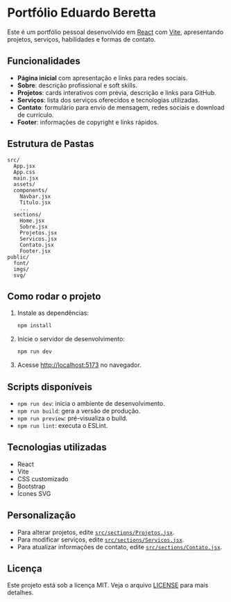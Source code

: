 # Portfólio Eduardo Beretta

Este é um portfólio pessoal desenvolvido em [React](https://react.dev/) com [Vite](https://vitejs.dev/), apresentando projetos, serviços, habilidades e formas de contato.

## Funcionalidades

- **Página inicial** com apresentação e links para redes sociais.
- **Sobre**: descrição profissional e soft skills.
- **Projetos**: cards interativos com prévia, descrição e links para GitHub.
- **Serviços**: lista dos serviços oferecidos e tecnologias utilizadas.
- **Contato**: formulário para envio de mensagem, redes sociais e download de currículo.
- **Footer**: informações de copyright e links rápidos.

## Estrutura de Pastas

```
src/
  App.jsx
  App.css
  main.jsx
  assets/
  components/
    Navbar.jsx
    Titulo.jsx
    ...
  sections/
    Home.jsx
    Sobre.jsx
    Projetos.jsx
    Servicos.jsx
    Contato.jsx
    Footer.jsx
public/
  font/
  imgs/
  svg/
```

## Como rodar o projeto

1. Instale as dependências:
   ```sh
   npm install
   ```
2. Inicie o servidor de desenvolvimento:
   ```sh
   npm run dev
   ```
3. Acesse [http://localhost:5173](http://localhost:5173) no navegador.

## Scripts disponíveis

- `npm run dev`: inicia o ambiente de desenvolvimento.
- `npm run build`: gera a versão de produção.
- `npm run preview`: pré-visualiza o build.
- `npm run lint`: executa o ESLint.

## Tecnologias utilizadas

- React
- Vite
- CSS customizado
- Bootstrap
- Ícones SVG

## Personalização

- Para alterar projetos, edite [`src/sections/Projetos.jsx`](src/sections/Projetos.jsx).
- Para modificar serviços, edite [`src/sections/Servicos.jsx`](src/sections/Servicos.jsx).
- Para atualizar informações de contato, edite [`src/sections/Contato.jsx`](src/sections/Contato.jsx).

## Licença

Este projeto está sob a licença MIT. Veja o arquivo [LICENSE](LICENSE) para mais detalhes.